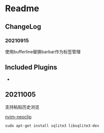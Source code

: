 # Readme

## ChangeLog

### 20210915

使用bufferline替换barbar作为标签管理

[](https://github.com/akinsho/bufferline.nvim)


## Included Plugins

- []()

## 20211005

支持粘贴历史浏览

[nvim-neoclip](https://github.com/AckslD/nvim-neoclip.lua)

```
sudo apt-get install sqlite3 libsqlite3-dev
```
